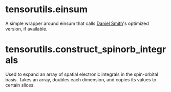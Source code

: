 # tensorutils.einsum
A simple wrapper around einsum that calls
[Daniel Smith](https://github.com/dgasmith)'s optimized version, if available.

# tensorutils.construct_spinorb_integrals
Used to expand an array of spatial electronic integrals in the spin-orbital basis.
Takes an array, doubles each dimension, and copies its values to certain slices.
